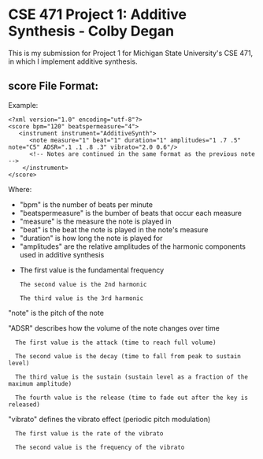 # CSE 471 Project 1: Additive Synthesis - Colby Degan
This is my submission for Project 1 for Michigan State University's CSE 471, in which I implement additive synthesis.

## score File Format:
Example:
```
<?xml version="1.0" encoding="utf-8"?>
<score bpm="120" beatspermeasure="4">
   <instrument instrument="AdditiveSynth">
      <note measure="1" beat="1" duration="1" amplitudes="1 .7 .5" note="C5" ADSR=".1 .1 .8 .3" vibrato="2.0 0.6"/>
      <!-- Notes are continued in the same format as the previous note -->
    </instrument>
</score>
```

Where:
* "bpm" is the number of beats per minute
* "beatspermeasure" is the bumber of beats that occur each measure
* "measure" is the measure the note is played in
* "beat" is the beat the note is played in the note's measure
* "duration" is how long the note is played for
* "amplitudes" are the relative amplitudes of the harmonic components used in additive synthesis
- The first value is the fundamental frequency
      
      The second value is the 2nd harmonic
      
      The third value is the 3rd harmonic
      
"note" is the pitch of the note

"ADSR" describes how the volume of the note changes over time

      The first value is the attack (time to reach full volume)
      
      The second value is the decay (time to fall from peak to sustain level)
      
      The third value is the sustain (sustain level as a fraction of the maximum amplitude)
      
      The fourth value is the release (time to fade out after the key is released)
      
"vibrato" defines the vibrato effect (periodic pitch modulation)

      The first value is the rate of the vibrato
      
      The second value is the frequency of the vibrato
  

